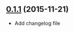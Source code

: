 <a name="0.1.1"></a>
## [0.1.1](https://github.com/packsaddle/ruby-git_clone_url/compare/v0.1.0...v0.1.1) (2015-11-21)

* Add changelog file
